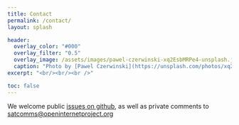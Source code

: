 ```yaml
---
title: Contact
permalink: /contact/
layout: splash

header:
  overlay_color: "#000"
  overlay_filter: "0.5"
  overlay_image: /assets/images/pawel-czerwinski-xq2EsbMRPe4-unsplash.jpg
  caption: "Photo by [Pawel Czerwinski](https://unsplash.com/photos/xq2EsbMRPe4)"
excerpt: "<br/><br/><br />"

toc: false
---
```


We welcome public <a href="https://github.com/joncamfield/satcommthreats/issues/new/choose">issues on github</a>, as well as private comments to <a href="mailto:satcomms@openinternetproject.org">satcomms@openinternetproject.org</a>
